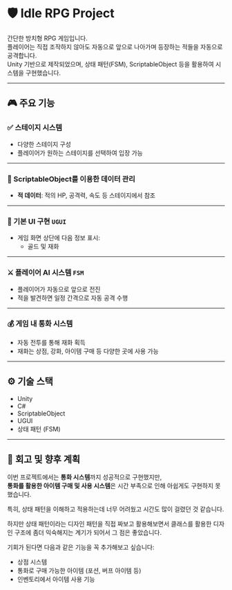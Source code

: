 # 🛡️ Idle RPG Project

간단한 방치형 RPG 게임입니다.  
플레이어는 직접 조작하지 않아도 자동으로 앞으로 나아가며 등장하는 적들을 자동으로 공격합니다.  
Unity 기반으로 제작되었으며, 상태 패턴(FSM), ScriptableObject 등을 활용하여 시스템을 구현했습니다.

---

## 🎮 주요 기능

### ✅ 스테이지 시스템
- 다양한 스테이지 구성
- 플레이어가 원하는 스테이지를 선택하여 입장 가능

---

### 🧠 ScriptableObject를 이용한 데이터 관리

- **적 데이터**: 적의 HP, 공격력, 속도 등 스테이지에서 참조  
---

### 🧾 기본 UI 구현  `UGUI`
- 게임 화면 상단에 다음 정보 표시:
  - 골드 및 재화
---

### ⚔️ 플레이어 AI 시스템  `FSM`
- 플레이어가 자동으로 앞으로 전진
- 적을 발견하면 일정 간격으로 자동 공격 수행

---

### 💰 게임 내 통화 시스템
- 자동 전투를 통해 재화 획득
- 재화는 상점, 강화, 아이템 구매 등 다양한 곳에 사용 가능

---

## ⚙️ 기술 스택
- Unity
- C#
- ScriptableObject
- UGUI
- 상태 패턴 (FSM)

---

## 🧩 회고 및 향후 계획

이번 프로젝트에서는 **통화 시스템**까지 성공적으로 구현했지만,  
**통화를 활용한 아이템 구매 및 사용 시스템**은 시간 부족으로 인해 아쉽게도 구현하지 못했습니다.

특히, 상태 패턴을 이해하고 적용하는데 너무 어려웠고 시간도 많이 걸렸던 것 같습니다.

하지만 상태 패턴이라는 디자인 패턴을 직접 짜보고 활용해보면서 클래스를 활용한 디자인 구조에 좀더 익숙해지는 계기가 되어서 그 점은 좋았습니다.

기회가 된다면 다음과 같은 기능을 꼭 추가해보고 싶습니다:

- 상점 시스템
- 통화로 구매 가능한 아이템 (포션, 버프 아이템 등)
- 인벤토리에서 아이템 사용 기능
